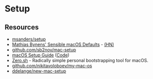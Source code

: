 # Setup

## Resources

- [msanders/setup](https://github.com/msanders/setup)
- [Mathias Bynens' Sensible macOS Defaults](https://github.com/mathiasbynens/dotfiles/blob/master/.macos) - [(HN)](https://news.ycombinator.com/item?id=26513528)
- [github.com/sb2nov/mac-setup](https://sourabhbajaj.com/mac-setup/)
- [macOS Setup Guide](https://sourabhbajaj.com/mac-setup/) ([Code](https://github.com/sb2nov/mac-setup))
- [Zero.sh](https://github.com/zero-sh/zero.sh) - Radically simple personal bootstrapping tool for macOS.
- [github.com/nikitavoloboev/my-mac-os](https://github.com/nikitavoloboev/my-mac-os)
- [ddelange/new-mac-setup](https://github.com/ddelange/new-mac-setup)

